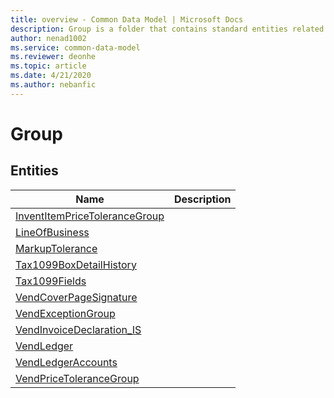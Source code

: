```yaml
---
title: overview - Common Data Model | Microsoft Docs
description: Group is a folder that contains standard entities related to the Common Data Model.
author: nenad1002
ms.service: common-data-model
ms.reviewer: deonhe
ms.topic: article
ms.date: 4/21/2020
ms.author: nebanfic
---
```


# Group


## Entities

|Name|Description|
|---|---|
|[InventItemPriceToleranceGroup](InventItemPriceToleranceGroup.md)||
|[LineOfBusiness](LineOfBusiness.md)||
|[MarkupTolerance](MarkupTolerance.md)||
|[Tax1099BoxDetailHistory](Tax1099BoxDetailHistory.md)||
|[Tax1099Fields](Tax1099Fields.md)||
|[VendCoverPageSignature](VendCoverPageSignature.md)||
|[VendExceptionGroup](VendExceptionGroup.md)||
|[VendInvoiceDeclaration_IS](VendInvoiceDeclaration_IS.md)||
|[VendLedger](VendLedger.md)||
|[VendLedgerAccounts](VendLedgerAccounts.md)||
|[VendPriceToleranceGroup](VendPriceToleranceGroup.md)||
